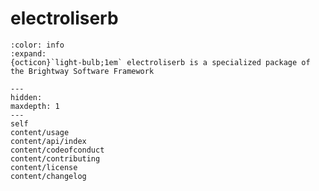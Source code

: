 # electroliserb

```{button-link} https://docs.brightway.dev
:color: info
:expand:
{octicon}`light-bulb;1em` electroliserb is a specialized package of the Brightway Software Framework
```

```{toctree}
---
hidden:
maxdepth: 1
---
self
content/usage
content/api/index
content/codeofconduct
content/contributing
content/license
content/changelog
```
